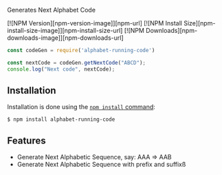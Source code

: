
  Generates Next Alphabet Code

  [![NPM Version][npm-version-image]][npm-url]
  [![NPM Install Size][npm-install-size-image]][npm-install-size-url]
  [![NPM Downloads][npm-downloads-image]][npm-downloads-url]

```js
const codeGen = require('alphabet-running-code')

const nextCode = codeGen.getNextCode("ABCD");
console.log("Next code", nextCode);
```

## Installation

Installation is done using the
[`npm install` command](https://docs.npmjs.com/getting-started/installing-npm-packages-locally):

```console
$ npm install alphabet-running-code
```
## Features

  * Generate Next Alphabetic Sequence, say: AAA => AAB
  * Generate Next Alphabetic Sequence with prefix and suffixß
